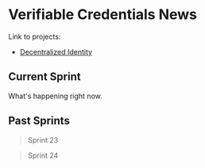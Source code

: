 # Verifiable Credentials News

Link to projects: 
- [Decentralized Identity](https://github.com/microsoft/Decentralized-Identity-and-Verifiable-Credentials)

## Current Sprint

What's happening right now.

## Past Sprints

> Sprint 23

> Sprint 24
